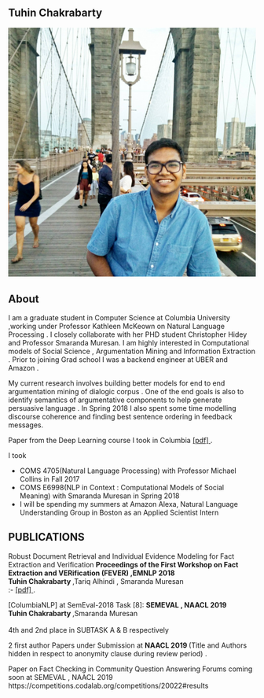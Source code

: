 ## Tuhin Chakrabarty

![Image](images/dp.jpg)

## About
I am a graduate student in Computer Science at Columbia University ,working under Professor Kathleen McKeown on Natural Language Processing . I closely collaborate with her PHD student Christopher Hidey and Professor Smaranda Muresan. I am highly interested in Computational models of Social Science , Argumentation Mining and Information Extraction . Prior to joining Grad school I was a backend engineer at UBER and Amazon .

My current research involves building better models for end to end argumentation mining of dialogic corpus . One of the end goals is also to identify semantics of argumentative components to help generate persuasive language . In Spring 2018
I also spent some time modelling discourse coherence and finding best sentence ordering in feedback messages.



<p> Paper from the Deep Learning course I took in Columbia <a href="https://github.com/tuhinjubcse/COMS4995/blob/master/Deep_Learning_Project_Report.pdf" title="Title">
[pdf] </a> .</p>

I took <br />
- COMS 4705(Natural Language Processing) with Professor Michael Collins in Fall 2017 <br />
- COMS E6998(NLP in Context : Computational Models of Social Meaning) with Smaranda Muresan in Spring 2018 <br />
- I will be spending my summers at Amazon Alexa, Natural Language Understanding Group in Boston  as an Applied  Scientist Intern

## PUBLICATIONS
<p> Robust Document Retrieval and Individual Evidence Modeling for Fact Extraction and Verification <b> Proceedings of the First Workshop on Fact Extraction and VERification (FEVER) ,EMNLP 2018  </b> 
 <br><b> Tuhin Chakrabarty </b> ,Tariq Alhindi , Smaranda Muresan</br> :- <a href="http://aclweb.org/anthology/W18-5521" title="Title"> [pdf] </a> .</p>
 
 <p> [ColumbiaNLP] at SemEval-2018 Task [8]: <b> SEMEVAL , NAACL 2019  </b> 
 <br><b> Tuhin Chakrabarty </b> ,Smaranda Muresan</br> <br>4th and 2nd place in SUBTASK A & B respectively </p>
 
 
<p> 2 first author Papers under Submission at  <b> NAACL 2019 </b> (Title and Authors hidden in respect to anonymity clause during review period) .</p>
<p> Paper on Fact Checking in Community Question Answering Forums coming soon at SEMEVAL , NAACL 2019
  https://competitions.codalab.org/competitions/20022#results </p>
